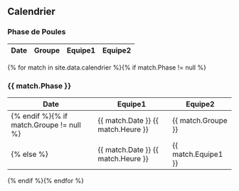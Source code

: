 ## Calendrier

### Phase de Poules

| Date | Groupe | Equipe1 | Equipe2 |
| ---- | ------ | ------- | ------- |
{% for match in site.data.calendrier %}{% if match.Phase != null %}
### {{ match.Phase }}

| Date | Equipe1 | Equipe2 |
| ---- | ------- | ------- |
{% endif %}{% if match.Groupe != null %}|{{ match.Date }} {{ match.Heure }} | {{ match.Groupe }}| {{ match.Equipe1 }} | {{ match.Equipe2 }} |
{% else %}|{{ match.Date }} {{ match.Heure }} | {{ match.Equipe1 }} | {{ match.Equipe2 }} |
{% endif %}{% endfor %}
